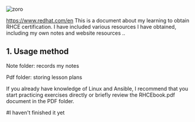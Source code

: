 ![zoro](https://www.redhat.com/favicon.ico)

https://www.redhat.com/en
This is a document about my learning to obtain RHCE certification. I have included various resources I have obtained, including my own notes and website resources
 ..

## 1. Usage method

Note folder: records my notes

Pdf folder: storing lesson plans



If you already have knowledge of Linux and Ansible, I recommend that you start practicing exercises directly or briefly review the RHCEbook.pdf document in the PDF folder.



#I haven't finished it yet

